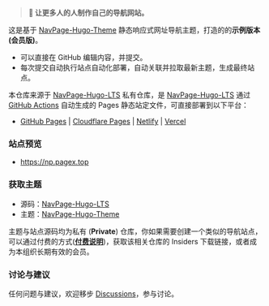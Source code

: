 > **📢 让更多人的人制作自己的导航网站。**

这是基于 [NavPage-Hugo-Theme](https://github.com/PagesX/NavPage-Hugo-Theme) 静态响应式网址导航主题，打造的的**示例版本(会员版)**。

- 可以直接在 GitHub 编辑内容，并提交。
- 每次提交自动执行站点自动化部署，自动关联并拉取最新主题，生成最终站点。

本仓库来源于 [NavPage-Hugo-LTS](https://github.com/PagesX/NavPage-Hugo-LTS) 私有仓库，是 [NavPage-Hugo-LTS](https://github.com/PagesX/NavPage-Hugo-LTS) 通过 [GitHub Actions](https://github.com/peaceiris/actions-gh-pages) 自动生成的 Pages 静态站定文件，可直接部署到以下平台：

- [GitHub Pages](https://pages.github.com/) | [Cloudflare Pages](https://pages.cloudflare.com/) | [Netlify](https://app.netlify.com/) | [Vercel](https://vercel.com/) 

### 站点预览

- <https://np.pagex.top>

### 获取主题

- 源码：[NavPage-Hugo-LTS](https://github.com/PagesX/NavPage-Hugo-LTS)
- 主题：[NavPage-Hugo-Theme](https://github.com/PagesX/NavPage-Hugo-Theme)

主题与站点源码均为私有 (**Private**) 仓库，你如果需要创建一个类似的导航站点，可以通过付费的方式([**付费说明**](https://github.com/orgs/PagesX/discussions/2))，获取该相关仓库的 Insiders 下载链接，或者成为本组织长期有效的会员。

### 讨论与建议

任何问题与建议，欢迎移步 [Discussions](https://github.com/orgs/PagesX/discussions)，参与讨论。
